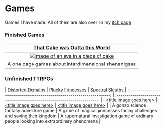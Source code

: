 # Games

Games I have made. All of them are also over on my [itch page](https://pennylescroche.itch.io)

### Finished Games

| [That Cake was Outta this World](https://pennylescroche.itch.io/that-cake-was-outta-this-world) 
| :----------------------------: | 
| [![Image of an eye in a piece of cake](https://img.itch.zone/aW1nLzEwNjIzNDc4LnBuZw==/315x250%23cb/KkjGhf.png)](https://pennylescroche.itch.io/that-cake-was-outta-this-world) |
| A one page games about interdimensional shenanigans | 

### Unfinished TTRPGs

| [Distorted Domains](https://pennylescroche.github.io/Distorted-Domains) | [Plucky Princesses](https://pennylescroche.github.io/Plucky-Princesses) | [Spectral Sleuths](https://pennylescroche.github.io/Spectral-Sleuths)
| :---------------------------------------------------------------------: | :---------------------------------------------------------------------: |
|  [\<title image goes here\>](https://pennylescroche.github.io/Distorted-Domains) | [\<title image goes here\>](https://pennylescroche.github.io/Plucky-Princesses) | [\<title image goes here\>](https://pennylescroche.github.io/Spectral-Sleuths) |
| A gonzo science fantasy adventure game | A game of magical princesses facing challenges and saving their kingdom | A supernatural investigation game of ordinary people looking into extraordinary phenomena |

